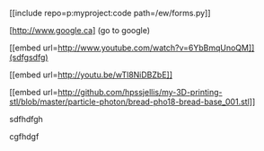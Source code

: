

[[include repo=p:myproject:code path=/ew/forms.py]]




[http://www.google.ca] (go to google)



[[embed url=http://www.youtube.com/watch?v=6YbBmqUnoQM]](sdfgsdfg)


[[embed url=http://youtu.be/wTl8NiDBZbE]]

[[embed url=http://github.com/hpssjellis/my-3D-printing-stl/blob/master/particle-photon/bread-pho18-bread-base_001.stl]]


sdfhdfgh



cgfhdgf
